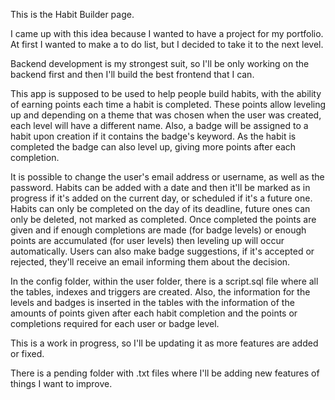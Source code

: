 This is the Habit Builder page.

I came up with this idea because I wanted to have a project for my portfolio. At first I wanted to make a to do list, but I decided to take it to the next level.

Backend development is my strongest suit, so I'll be only working on the backend first and then I'll build the best frontend that I can.

This app is supposed to be used to help people build habits, with the ability of earning points each time a habit is completed. These points allow leveling up and depending on a theme
that was chosen when the user was created, each level will have a different name. Also, a badge will be assigned to a habit upon creation if it contains the badge's keyword. As the 
habit is completed the badge can also level up, giving more points after each completion.

It is possible to change the user's email address or username, as well as the password. Habits can be added with a date and then it'll be marked as in progress if it's added on 
the current day, or scheduled if it's a future one. Habits can only be completed on the day of its deadline, future ones can only be deleted, not marked as completed. Once completed
the points are given and if enough completions are made (for badge levels) or enough points are accumulated (for user levels) then leveling up will occur automatically. Users can also 
make badge suggestions, if it's accepted or rejected, they'll receive an email informing them about the decision.

In the config folder, within the user folder, there is a script.sql file where all the tables, indexes and triggers are created. Also, the information for the levels and badges is 
inserted in the tables with the information of the amounts of points given after each habit completion and the points or completions required for each user or badge level.

This is a work in progress, so I'll be updating it as more features are added or fixed.

There is a pending folder with .txt files where I'll be adding new features of things I want to improve.
